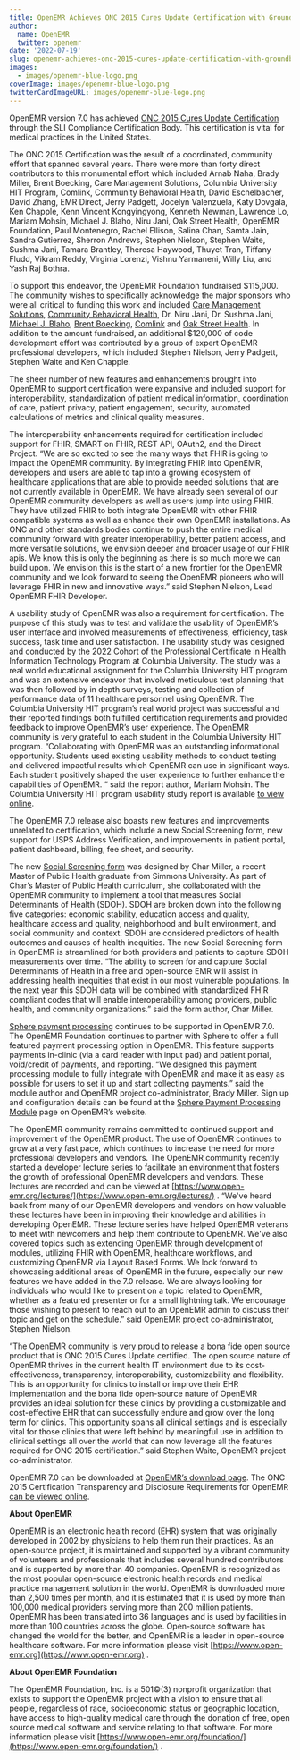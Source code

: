 ```yaml
---
title: OpenEMR Achieves ONC 2015 Cures Update Certification with Groundbreaking Release 7.0
author:
  name: OpenEMR
  twitter: openemr
date: '2022-07-19'
slug: openemr-achieves-onc-2015-cures-update-certification-with-groundbreaking-release-70
images:
  - images/openemr-blue-logo.png 
coverImage: images/openemr-blue-logo.png
twitterCardImageURL: images/openemr-blue-logo.png
---
```


OpenEMR version 7.0 has achieved [ONC 2015 Cures Update Certification](https://chpl.healthit.gov/#/listing/10938) through the SLI Compliance Certification Body. This certification is vital for medical practices in the United States.
<!--more-->

The ONC 2015 Certification was the result of a coordinated, community effort that spanned several years. There were more than forty direct contributors to this monumental effort which included Arnab Naha, Brady Miller, Brent Boecking, Care Management Solutions, Columbia University HIT Program, Comlink, Community Behavioral Health, David Eschelbacher, David Zhang, EMR Direct, Jerry Padgett, Jocelyn Valenzuela, Katy Dovgala, Ken Chapple, Kenn Vincent Kongyingyong, Kenneth Newman, Lawrence Lo, Mariam Mohsin, Michael J. Blaho, Niru Jani, Oak Street Health, OpenEMR Foundation, Paul Montenegro, Rachel Ellison, Salina Chan, Samta Jain, Sandra Gutierrez, Sherron Andrews, Stephen Nielson, Stephen Waite, Sushma Jani, Tamara Brantley, Theresa Haywood, Thuyet Tran, Tiffany Fludd, Vikram Reddy, Virginia Lorenzi, Vishnu Yarmaneni, Willy Liu, and Yash Raj Bothra.

To support this endeavor, the OpenEMR Foundation fundraised $115,000. The community wishes to specifically acknowledge the major sponsors who were all critical to funding this work and included [Care Management Solutions](https://cmsvt.org/), [Community Behavioral Health](https://www.communitybehavioralhealth.net/), Dr. Niru Jani, Dr. Sushma Jani, [Michael J. Blaho](https://www.synergyinfoconnect.com/), [Brent Boecking](https://procaremedcenter.com/), [Comlink](http://www.comlinkinc.com/) and [Oak Street Health](https://www.oakstreethealth.com/). In addition to the amount fundraised, an additional $120,000 of code development effort was contributed by a group of expert OpenEMR professional developers, which included Stephen Nielson, Jerry Padgett, Stephen Waite and Ken Chapple.

The sheer number of new features and enhancements brought into OpenEMR to support certification were expansive and included support for interoperability, standardization of patient medical information, coordination of care, patient privacy, patient engagement, security, automated calculations of metrics and clinical quality measures.

The interoperability enhancements required for certification included support for FHIR, SMART on FHIR, REST API, OAuth2, and the Direct Project. “We are so excited to see the many ways that FHIR is going to impact the OpenEMR community. By integrating FHIR into OpenEMR, developers and users are able to tap into a growing ecosystem of healthcare applications that are able to provide needed solutions that are not currently available in OpenEMR. We have already seen several of our OpenEMR community developers as well as users jump into using FHIR. They have utilized FHIR to both integrate OpenEMR with other FHIR compatible systems as well as enhance their own OpenEMR installations. As ONC and other standards bodies continue to push the entire medical community forward with greater interoperability, better patient access, and more versatile solutions, we envision deeper and broader usage of our FHIR apis. We know this is only the beginning as there is so much more we can build upon. We envision this is the start of a new frontier for the OpenEMR community and we look forward to seeing the OpenEMR pioneers who will leverage FHIR in new and innovative ways.” said Stephen Nielson, Lead OpenEMR FHIR Developer.

A usability study of OpenEMR was also a requirement for certification. The purpose of this study was to test and validate the usability of OpenEMR’s user interface and involved measurements of effectiveness, efficiency, task success, task time and user satisfaction. The usability study was designed and conducted by the 2022 Cohort of the Professional Certificate in Health Information Technology Program at Columbia University. The study was a real world educational assignment for the Columbia University HIT program and was an extensive endeavor that involved meticulous test planning that was then followed by in depth surveys, testing and collection of performance data of 11 healthcare personnel using OpenEMR. The Columbia University HIT program’s real world project was successful and their reported findings both fulfilled certification requirements and provided feedback to improve OpenEMR’s user experience. The OpenEMR community is very grateful to each student in the Columbia University HIT program. “Collaborating with OpenEMR was an outstanding informational opportunity. Students used existing usability methods to conduct testing and delivered impactful results which OpenEMR can use in significant ways. Each student positively shaped the user experience to further enhance the capabilities of OpenEMR. “ said the report author, Mariam Mohsin. The Columbia University HIT program usability study report is available [to view online](https://www.open-emr.org/wiki/images/f/fc/OpenEMR_Usability_Report.pdf).

The OpenEMR 7.0 release also boasts new features and improvements unrelated to certification, which include a new Social Screening form, new support for USPS Address Verification, and improvements in patient portal, patient dashboard, billing, fee sheet, and security.

The new [Social Screening form](https://www.open-emr.org/wiki/index.php/Social_Screening_Tool) was designed by Char Miller, a recent Master of Public Health graduate from Simmons University. As part of Char’s Master of Public Health curriculum, she collaborated with the OpenEMR community to implement a tool that measures Social Determinants of Health (SDOH). SDOH are broken down into the following five categories: economic stability, education access and quality, healthcare access and quality, neighborhood and built environment, and social community and context. SDOH are considered predictors of health outcomes and causes of health inequities. The new Social Screening form in OpenEMR is streamlined for both providers and patients to capture SDOH measurements over time. “The ability to screen for and capture Social Determinants of Health in a free and open-source EMR will assist in addressing health inequities that exist in our most vulnerable populations. In the next year this SDOH data will be combined with standardized FHIR compliant codes that will enable interoperability among providers, public health, and community organizations.” said the form author, Char Miller.

[Sphere payment processing](https://www.open-emr.org/wiki/index.php/Sphere_Payment_Processing_Module) continues to be supported in OpenEMR 7.0. The OpenEMR Foundation continues to partner with Sphere to offer a full featured payment processing option in OpenEMR. This feature supports payments in-clinic (via a card reader with input pad) and patient portal, void/credit of payments, and reporting. “We designed this payment processing module to fully integrate with OpenEMR and make it as easy as possible for users to set it up and start collecting payments.” said the module author and OpenEMR project co-administrator, Brady Miller. Sign up and configuration details can be found at the [Sphere Payment Processing Module](https://www.open-emr.org/wiki/index.php/Sphere_Payment_Processing_Module) page on OpenEMR’s website.

The OpenEMR community remains committed to continued support and improvement of the OpenEMR product. The use of OpenEMR continues to grow at a very fast pace, which continues to increase the need for more professional developers and vendors. The OpenEMR community recently started a developer lecture series to facilitate an environment that fosters the growth of professional OpenEMR developers and vendors. These lectures are recorded and can be viewed at [https://www.open-emr.org/lectures/](https://www.open-emr.org/lectures/) . “We've heard back from many of our OpenEMR developers and vendors on how valuable these lectures have been in improving their knowledge and abilities in developing OpenEMR. These lecture series have helped OpenEMR veterans to meet with newcomers and help them contribute to OpenEMR. We've also covered topics such as extending OpenEMR through development of modules, utilizing FHIR with OpenEMR, healthcare workflows, and customizing OpenEMR via Layout Based Forms. We look forward to showcasing additional areas of OpenEMR in the future, especially our new features we have added in the 7.0 release. We are always looking for individuals who would like to present on a topic related to OpenEMR, whether as a featured presenter or for a small lightning talk. We encourage those wishing to present to reach out to an OpenEMR admin to discuss their topic and get on the schedule.” said OpenEMR project co-administrator, Stephen Nielson.

“The OpenEMR community is very proud to release a bona fide open source product that is ONC 2015 Cures Update certified. The open source nature of OpenEMR thrives in the current health IT environment due to its cost-effectiveness, transparency, interoperability, customizability and flexibility. This is an opportunity for clinics to install or improve their EHR implementation and the bona fide open-source nature of OpenEMR provides an ideal solution for these clinics by providing a customizable and cost-effective EHR that can successfully endure and grow over the long term for clinics. This opportunity spans all clinical settings and is especially vital for those clinics that were left behind by meaningful use in addition to clinical settings all over the world that can now leverage all the features required for ONC 2015 certification.” said Stephen Waite, OpenEMR project co-administrator.

OpenEMR 7.0 can be downloaded at [OpenEMR’s download page](https://www.open-emr.org/wiki/index.php/OpenEMR_Downloads). The ONC 2015 Certification Transparency and Disclosure Requirements for OpenEMR [can be viewed online](https://www.open-emr.org/wiki/index.php/OpenEMR_Wiki_Home_Page#2015_ONC_Ambulatory_EHR_Certification).

**About OpenEMR**

OpenEMR is an electronic health record (EHR) system that was originally developed in 2002 by physicians to help them run their practices. As an open-source project, it is maintained and supported by a vibrant community of volunteers and professionals that includes several hundred contributors and is supported by more than 40 companies. OpenEMR is recognized as the most popular open-source electronic health records and medical practice management solution in the world. OpenEMR is downloaded more than 2,500 times per month, and it is estimated that it is used by more than 100,000 medical providers serving more than 200 million patients. OpenEMR has been translated into 36 languages and is used by facilities in more than 100 countries across the globe. Open-source software has changed the world for the better, and OpenEMR is a leader in open-source healthcare software. For more information please visit [https://www.open-emr.org](https://www.open-emr.org) .

**About OpenEMR Foundation**

The OpenEMR Foundation, Inc. is a 501©(3) nonprofit organization that exists to support the OpenEMR project with a vision to ensure that all people, regardless of race, socioeconomic status or geographic location, have access to high-quality medical care through the donation of free, open source medical software and service relating to that software. For more information please visit [https://www.open-emr.org/foundation/](https://www.open-emr.org/foundation/) .
<br>
<br>
